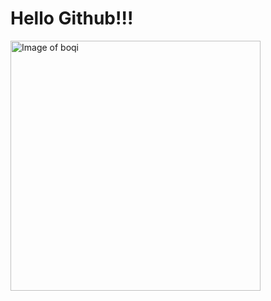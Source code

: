 # Hello Github!!!
<img alt="Image of boqi" src=https://octodex.github.com/images/yaktocat.png width=400>

